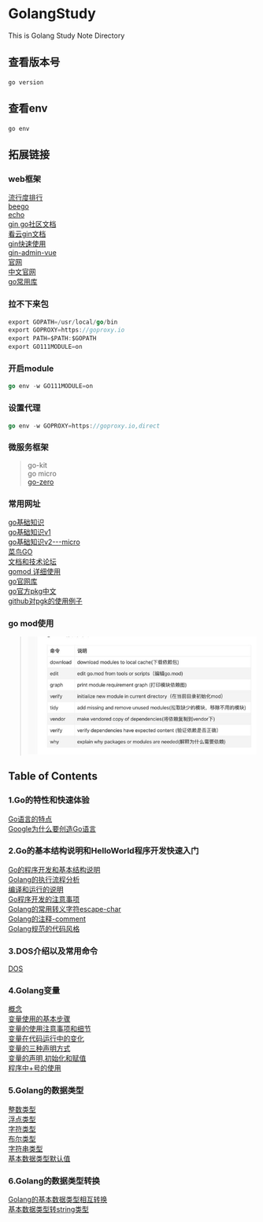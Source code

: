 # GolangStudy

This is Golang Study Note Directory

## 查看版本号

`go version`

## 查看env

`go env`

## 拓展链接

### web框架

[流行度排行](https://github.com/speedwheel/awesome-go-web-frameworks/blob/master/README.md#popularity)  
[beego](https://beego.me/products)  
[echo](https://echo.labstack.com/)  
[gin go社区文档](https://learnku.com/docs/gin-gonic/2019)  
[看云gin文档](https://www.kancloud.cn/shuangdeyu/gin_book/949418)  
[gin快速使用](https://www.jianshu.com/p/98965b3ff638)  
[gin-admin-vue](https://www.gin-vue-admin.com/docs/gorm)  
[官网](https://golang.org/dl/)  
[中文官网](https://go-zh.org/pkg/)  
[go常用库](https://github.com/jobbole/awesome-go-cn)  

### 拉不下来包

```Go
export GOPATH=/usr/local/go/bin
export GOPROXY=https://goproxy.io
export PATH=$PATH:$GOPATH
export GO111MODULE=on
```

### 开启module

```Go
go env -w GO111MODULE=on
```

### 设置代理

```Go
go env -w GOPROXY=https://goproxy.io,direct
```

### 微服务框架

> go-kit  
> go micro  
> [go-zero](https://go-zero.dev/cn/)  

### 常用网址

[go基础知识](http://www.topgoer.com)  
[go基础知识v1](https://chai2010.cn/advanced-go-programming-book/ch5-web/ch5-03-middleware.html)  
[go基础知识v2---micro](https://www.qfgolang.com/?special=go-microweifuwukuangjia&pid=2650)  
[菜鸟GO](https://www.runoob.com/go/go-tutorial.html)  
[文档和技术论坛](https://learnku.com/go)  
[gomod 详细使用](https://www.jianshu.com/p/760c97ff644c)  
[go官网库](https://golang.org/pkg/)  
[go官方pkg中文](https://studygolang.com/static/pkgdoc/main.html)  
[github对pgk的使用例子](https://github.com/astaxie/gopkg)  

### go mod使用

> ![go mod使用.png](./source/picture/go%20mod使用.jpg)  

## Table of Contents

### 1.Go的特性和快速体验

[Go语言的特点](./基础篇/1.Go的特性和快速体验/Go的特性和快速体验.md#Go语言的特点)  
[Google为什么要创造Go语言](./基础篇/1.Go的特性和快速体验/Go的特性和快速体验.md#Google为什么要创造Go语言)

### 2.Go的基本结构说明和HelloWorld程序开发快速入门

[Go的程序开发和基本结构说明](./基础篇/2.Go的基本结构说明和HelloWorld程序开发快速入门/Go的基本结构说明和HelloWorld程序开发快速入门.md#Go的程序开发和基本结构说明)  
[Golang的执行流程分析](./基础篇/2.Go的基本结构说明和HelloWorld程序开发快速入门/Go的基本结构说明和HelloWorld程序开发快速入门.md#Golang的执行流程分析)  
[编译和运行的说明](./基础篇/2.Go的基本结构说明和HelloWorld程序开发快速入门/Go的基本结构说明和HelloWorld程序开发快速入门.md#编译和运行的说明)  
[Go程序开发的注意事项](./基础篇/2.Go的基本结构说明和HelloWorld程序开发快速入门/Go的基本结构说明和HelloWorld程序开发快速入门.md#Go程序开发的注意事项)  
[Golang的常用转义字符escape-char](./基础篇/2.Go的基本结构说明和HelloWorld程序开发快速入门/Go的基本结构说明和HelloWorld程序开发快速入门.md#Golang的常用转义字符escape-char)  
[Golang的注释-comment](./基础篇/2.Go的基本结构说明和HelloWorld程序开发快速入门/Go的基本结构说明和HelloWorld程序开发快速入门.md#Golang的注释-comment)  
[Golang规范的代码风格](./基础篇/2.Go的基本结构说明和HelloWorld程序开发快速入门/Go的基本结构说明和HelloWorld程序开发快速入门.md#Golang规范的代码风格)  

### 3.DOS介绍以及常用命令

[DOS](./基础篇/3.DOS介绍以及常用命令/DOS.md#DOS)  

### 4.Golang变量

[概念](./基础篇/4.Golang变量/Golang变量.md#概念)  
[变量使用的基本步骤](./基础篇/4.Golang变量/Golang变量.md#变量使用的基本步骤)  
[变量的使用注意事项和细节](./基础篇/4.Golang变量/Golang变量.md#变量的使用注意事项和细节)  
[变量在代码运行中的变化](./基础篇/4.Golang变量/Golang变量.md#变量在代码运行中的变化)  
[变量的三种声明方式](./基础篇/4.Golang变量/Golang变量.md#变量的三种声明方式)  
[变量的声明,初始化和赋值](./基础篇/4.Golang变量/Golang变量.md#变量的声明,初始化和赋值)  
[程序中+号的使用](./基础篇/4.Golang变量/Golang变量.md#程序中+号的使用)  

### 5.Golang的数据类型

[整数类型](./基础篇/5.Golang的数据类型/Golang的数据类型.md#整数类型)  
[浮点类型](./基础篇/5.Golang的数据类型/Golang的数据类型.md#浮点类型)  
[字符类型](./基础篇/5.Golang的数据类型/Golang的数据类型.md#字符类型)  
[布尔类型](./基础篇/5.Golang的数据类型/Golang的数据类型.md#布尔类型)  
[字符串类型](./基础篇/5.Golang的数据类型/Golang的数据类型.md#字符串类型)  
[基本数据类型默认值](./基础篇/5.Golang的数据类型/Golang的数据类型.md#基本数据类型默认值)  

### 6.Golang的数据类型转换

[Golang的基本数据类型相互转换](./基础篇/6.Golang的基本数据相互转换/Golang的基本数据相互转换.md#Golang的基本数据类型相互转换)  
[基本数据类型转string类型](./基础篇/6.Golang的基本数据相互转换/Golang的基本数据相互转换.md#基本数据类型和string类型的转换)  
